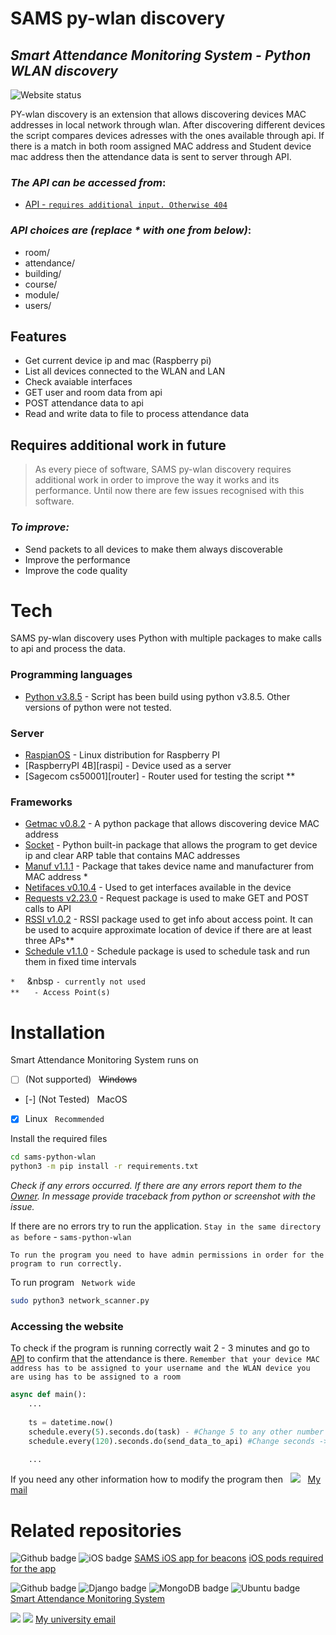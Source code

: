 # SAMS py-wlan discovery 
## _Smart Attendance Monitoring System - Python WLAN discovery_

![Website status](https://img.shields.io/website-up-down-green-red/http/wegorz.uk)

PY-wlan discovery is an extension that allows discovering devices MAC addresses in local network through wlan. After discovering different devices the script compares devices adresses with the ones available through api. If there is a match in both room assigned MAC address and Student device mac address then the attendance data is sent to server through API.


### _The API can be accessed from_:
- [API - ```requires additional input. Otherwise 404```][api/*] 

### _API choices are (replace * with one from below)_:
- room/<optional int>
- attendance/<optional int>
- building/<optional int>
- course/<optional int>
- module/<optional int>
- users/<optional int>



## Features

- Get current device ip and mac (Raspberry pi)
- List all devices connected to the WLAN and LAN
- Check avaiable interfaces 
- GET user and room data from api
- POST attendance data to api
- Read and write data to file to process attendance data


## Requires additional work in future


> As every piece of software, SAMS py-wlan discovery requires additional work 
> in order to improve the way it works and its performance.
> Until now there are few issues recognised with this software.

### _To improve:_
- Send packets to all devices to make them always discoverable
- Improve the performance
- Improve the code quality


# Tech

SAMS py-wlan discovery uses Python with multiple packages to make calls to api and process the data.

### Programming languages

- [Python v3.8.5][python] - Script has been build using python v3.8.5. Other versions of python were not tested.

### Server

- [RaspianOS][raspios] - Linux distribution for Raspberry PI
- [RaspberryPI 4B][raspi] - Device used as a server
- [Sagecom cs50001][router] - Router used for testing the script **

### Frameworks

- [Getmac v0.8.2][getmac] - A python package that allows discovering device MAC address
- [Socket][socket] - Python built-in package that allows the program to get device ip and clear ARP table that contains MAC addresses
- [Manuf v1.1.1][manuf] - Package that takes device name and manufacturer from MAC address *
- [Netifaces v0.10.4][netifaces] - Used to get interfaces available in the device
- [Requests v2.23.0][requests] - Request package is used to make GET and POST calls to API
- [RSSI v1.0.2][rssi] - RSSI package used to get info about access point. It can be used to acquire approximate location of device if there are at least three APs**
- [Schedule v1.1.0][schedule] - Schedule package is used to schedule task and run them in fixed time intervals


```*```  &nbsp;&nbsp;&nbsp;&nbsp;&nbsp ```- currently not used```\
```**``` &nbsp;&nbsp;&nbsp;&nbsp; ```- Access Point(s)```

# Installation

Smart Attendance Monitoring System runs on 
- [ ] \(Not supported) &nbsp; ~~Windows~~ 
- [-] \(Not Tested) &nbsp; MacOS
- [x] Linux &nbsp; ```Recommended```

Install the required files

```sh
cd sams-python-wlan
python3 -m pip install -r requirements.txt
```
_Check if any errors occurred. If there are any errors report them to the [Owner][my_email]. In message provide traceback from python or screenshot with the issue._

If there are no errors try to run the application. ```Stay in the same directory as before``` - ```sams-python-wlan```

```To run the program you need to have admin permissions in order for the program to run correctly.```

To run program &nbsp; ```Network wide```
```sh
sudo python3 network_scanner.py
```

### Accessing the website 
To check if the program is running correctly wait 2 - 3 minutes and go to [API][api/att] to confirm that the attendance is there. 
```Remember that your device MAC address has to be assigned to your username and the WLAN device you are using has to be assigned to a room```

```python
async def main():
    ...
    
    ts = datetime.now()
    schedule.every(5).seconds.do(task) - #Change 5 to any other number to schedule main task differently (getting devices and adding them to file)
    schedule.every(120).seconds.do(send_data_to_api) #Change seconds -> minutes to send data to api every 120mins. Additionally change 120 -> 60 mins

    ...
```

If you need any other information how to modify the program then &nbsp; ![](https://img.shields.io/badge/Ask%20me-anything-1abc9c.svg) &nbsp; [My mail][my_email]

# Related repositories

![Github badge](https://img.shields.io/badge/GitHub-100000?style=for-the-badge&logo=github&logoColor=white) ![iOS badge](https://img.shields.io/badge/iOS-000000?style=for-the-badge&logo=ios&logoColor=white)
[SAMS iOS app for beacons][sams-ios] 
[iOS pods required for the app][sams-ios-pods]

![Github badge](https://img.shields.io/badge/GitHub-100000?style=for-the-badge&logo=github&logoColor=white) ![Django badge](https://img.shields.io/badge/Django-092E20?style=for-the-badge&logo=django&logoColor=white) ![MongoDB badge](https://img.shields.io/badge/MongoDB-4EA94B?style=for-the-badge&logo=mongodb&logoColor=white) ![Ubuntu badge](https://img.shields.io/badge/Ubuntu-E95420?style=for-the-badge&logo=ubuntu&logoColor=white)
[Smart Attendance Monitoring System][sams] 


![](https://img.shields.io/badge/Microsoft_Outlook-0078D4?style=for-the-badge&logo=microsoft-outlook&logoColor=white) ![](https://img.shields.io/badge/Ask%20me-anything-1abc9c.svg)
[My university email][my_email]


[api/*]: <https://wegorz.uk/api/*>
[api/att]: <https://wegorz.uk/api/attendance>
[python]: <https://www.python.org/>

[ubuntu]: <https://ubuntu.com/>
[digitalocean]: <https://www.digitalocean.com/>
[mongo]: <https://www.mongodb.com/cloud/atlas>
[getmac]: <https://pypi.org/project/getmac/>
[socket]: <https://pypi.org/project/socket.py/>
[manuf]: <https://pypi.org/project/manuf/>
[netifaces]: <https://pypi.org/project/netifaces/0.10.4/>
[requests]: <https://pypi.org/project/requests/2.23.0/>
[rssi]: <https://pypi.org/project/rssi/>
[schedule]: <https://pypi.org/project/schedule/>
[raspios]: <https://www.raspberrypi.org/software/operating-systems/>
[my_email]: <mailto:P17237274@my365.dmu.ac.uk>

[sams-ios]: <https://github.com/wegosh/sams-ios-main>
[sams-ios-pods]: <https://github.com/wegosh/sams-ios-pods>
[sams]: <https://github.com/wegosh/>
